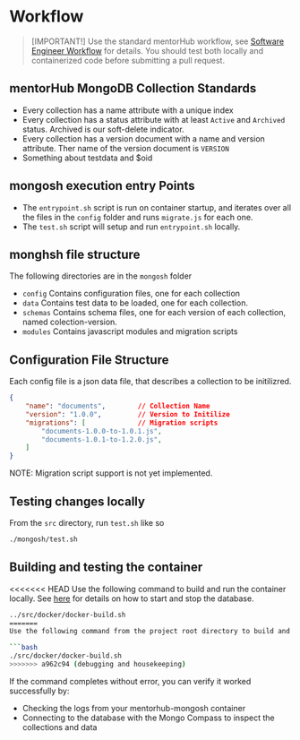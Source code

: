 # Workflow

> [IMPORTANT!]
Use the standard mentorHub workflow, see [Software Engineer Workflow](https://github.com/agile-learning-institute/mentorHub/tree/main#software-engineer-workflow) for details. You should test both locally and containerized code before submitting a pull request.

## mentorHub MongoDB Collection Standards

- Every collection has a name attribute with a unique index
- Every collection has a status attribute with at least ``Active`` and ``Archived`` status. Archived is our soft-delete indicator.
- Every collection has a version document with a name and version attribute. Ther name of the version document is ``VERSION``
- Something about testdata and $oid

## mongosh execution entry Points

- The ``entrypoint.sh`` script is run on container startup, and iterates over all the files in the ``config`` folder and runs ``migrate.js`` for each one.
- The ``test.sh`` script will setup and run ``entrypoint.sh`` locally.

## monghsh file structure

The following directories are in the ``mongosh`` folder

- ``config`` Contains configuration files, one for each collection
- ``data`` Contains test data to be loaded, one for each collection.
- ``schemas`` Contains schema files, one for each version of each collection, named colection-version.
- ``modules`` Contains javascript modules and migration scripts

## Configuration File Structure

Each config file is a json data file, that describes a collection to be initilizred.

```json
{
    "name": "documents",        // Collection Name
    "version": "1.0.0",         // Version to Initilize
    "migrations": [             // Migration scripts
        "documents-1.0.0-to-1.0.1.js",
        "documents-1.0.1-to-1.2.0.js",
    ]
}
```

NOTE: Migration script support is not yet implemented.

## Testing changes locally

From the `src` directory, run `test.sh` like so

```bash
./mongosh/test.sh
```

## Building and testing the container

<<<<<<< HEAD
Use the following command to build and run the container locally. See [here](https://github.com/agile-learning-institute/mentorHub/blob/main/docker-configurations/README.md) for details on how to start and stop the database.

```bash
../src/docker/docker-build.sh
=======
Use the following command from the project root directory to build and run the container locally. See [here](https://github.com/agile-learning-institute/mentorHub/blob/main/docker-configurations/README.md) for details on how to start and stop the database.

```bash
./src/docker/docker-build.sh
>>>>>>> a962c94 (debugging and housekeeping)
```

If the command completes without error, you can verify it worked successfully by:

- Checking the logs from your mentorhub-mongosh container
- Connecting to the database with the Mongo Compass to inspect the collections and data
